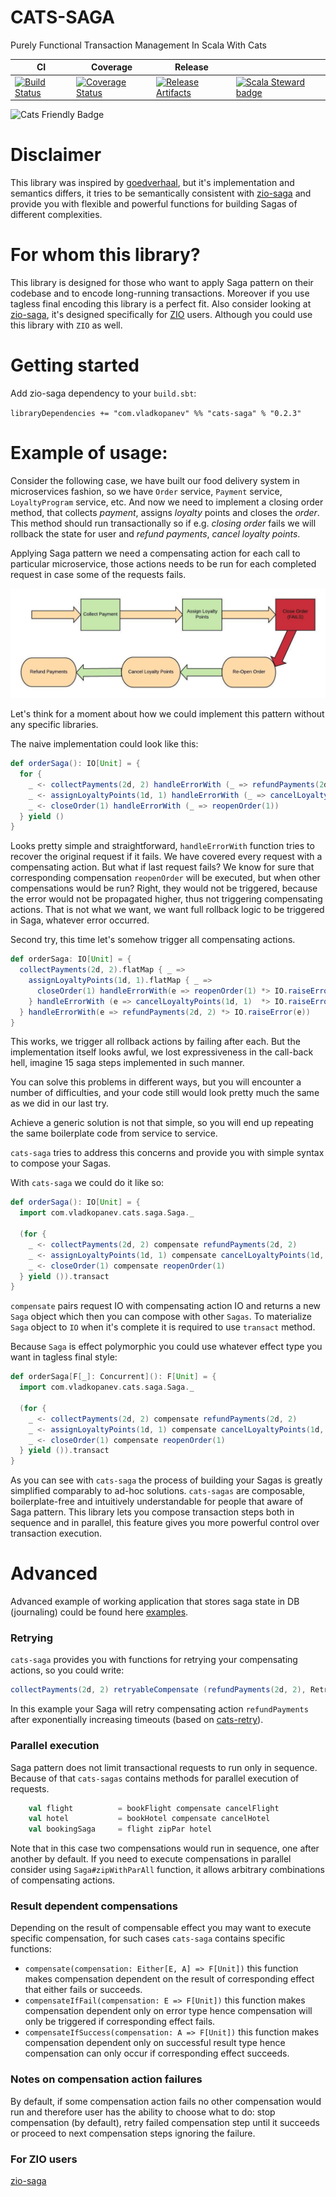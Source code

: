 # CATS-SAGA
Purely Functional Transaction Management In Scala With Cats

| CI | Coverage | Release |  |
| --- | --- | --- | --- |
| [![Build Status][Badge-Travis]][Link-Travis] | [![Coverage Status][Badge-Codecov]][Link-Codecov] | [![Release Artifacts][Badge-SonatypeReleases]][Link-SonatypeReleases] | [![Scala Steward badge][Badge-ScalaSteward]][Link-ScalaSteward] |

![Cats Friendly Badge](https://typelevel.org/cats/img/cats-badge-tiny.png) 

# Disclaimer

This library was inspired by [goedverhaal](https://github.com/vectos/goedverhaal), but it's implementation
and semantics differs, it tries to be semantically consistent with [zio-saga](https://github.com/VladKopanev/zio-saga) 
and provide you with flexible and powerful functions for building Sagas of different complexities.

# For whom this library?

This library is designed for those who want to apply Saga pattern on their codebase and to encode long-running transactions.
Moreover if you use tagless final encoding this library is a perfect fit. 
Also consider looking at [zio-saga](https://github.com/VladKopanev/zio-saga), it's designed specifically for 
[ZIO](https://github.com/zio/zio) users. Although you could use this library with `ZIO` as well.

# Getting started

Add zio-saga dependency to your `build.sbt`:

`libraryDependencies += "com.vladkopanev" %% "cats-saga" % "0.2.3"`

# Example of usage:

Consider the following case, we have built our food delivery system in microservices fashion, so
we have `Order` service, `Payment` service, `LoyaltyProgram` service, etc. 
And now we need to implement a closing order method, that collects *payment*, assigns *loyalty* points 
and closes the *order*. This method should run transactionally so if e.g. *closing order* fails we will 
rollback the state for user and *refund payments*, *cancel loyalty points*.

Applying Saga pattern we need a compensating action for each call to particular microservice, those 
actions needs to be run for each completed request in case some of the requests fails.

![Order Saga Flow](./images/diagrams/Order%20Saga%20Flow.jpeg)

Let's think for a moment about how we could implement this pattern without any specific libraries.

The naive implementation could look like this:

```scala
def orderSaga(): IO[Unit] = {
  for {
    _ <- collectPayments(2d, 2) handleErrorWith (_ => refundPayments(2d, 2))
    _ <- assignLoyaltyPoints(1d, 1) handleErrorWith (_ => cancelLoyaltyPoints(1d, 1))
    _ <- closeOrder(1) handleErrorWith (_ => reopenOrder(1))
  } yield ()  
}
```

Looks pretty simple and straightforward, `handleErrorWith` function tries to recover the original request if it fails.
We have covered every request with a compensating action. But what if last request fails? We know for sure that corresponding 
compensation `reopenOrder` will be executed, but when other compensations would be run? Right, they would not be triggered, 
because the error would not be propagated higher, thus not triggering compensating actions. That is not what we want, we want 
full rollback logic to be triggered in Saga, whatever error occurred.
 
Second try, this time let's somehow trigger all compensating actions.
  
```scala
def orderSaga: IO[Unit] = {
  collectPayments(2d, 2).flatMap { _ =>
    assignLoyaltyPoints(1d, 1).flatMap { _ =>
      closeOrder(1) handleErrorWith(e => reopenOrder(1) *> IO.raiseError(e))
    } handleErrorWith (e => cancelLoyaltyPoints(1d, 1)  *> IO.raiseError(e))
  } handleErrorWith(e => refundPayments(2d, 2) *> IO.raiseError(e))  
}
```

This works, we trigger all rollback actions by failing after each. 
But the implementation itself looks awful, we lost expressiveness in the call-back hell, imagine 15 saga steps implemented in such manner.

You can solve this problems in different ways, but you will encounter a number of difficulties, and your code still would 
look pretty much the same as we did in our last try. 

Achieve a generic solution is not that simple, so you will end up
repeating the same boilerplate code from service to service.

`cats-saga` tries to address this concerns and provide you with simple syntax to compose your Sagas.

With `cats-saga` we could do it like so:

```scala
def orderSaga(): IO[Unit] = {
  import com.vladkopanev.cats.saga.Saga._
    
  (for {
    _ <- collectPayments(2d, 2) compensate refundPayments(2d, 2)
    _ <- assignLoyaltyPoints(1d, 1) compensate cancelLoyaltyPoints(1d, 1)
    _ <- closeOrder(1) compensate reopenOrder(1)
  } yield ()).transact
}
```

`compensate` pairs request IO with compensating action IO and returns a new `Saga` object which then you can compose
 with other `Sagas`.
To materialize `Saga` object to `IO` when it's complete it is required to use `transact` method.

Because `Saga` is effect polymorphic you could use whatever effect type you want in tagless final style:

```scala
def orderSaga[F[_]: Concurrent](): F[Unit] = {
  import com.vladkopanev.cats.saga.Saga._
    
  (for {
    _ <- collectPayments(2d, 2) compensate refundPayments(2d, 2)
    _ <- assignLoyaltyPoints(1d, 1) compensate cancelLoyaltyPoints(1d, 1)
    _ <- closeOrder(1) compensate reopenOrder(1)
  } yield ()).transact
}
```

As you can see with `cats-saga` the process of building your Sagas is greatly simplified comparably to ad-hoc solutions. 
`cats-sagas` are composable, boilerplate-free and intuitively understandable for people that aware of Saga pattern.
This library lets you compose transaction steps both in sequence and in parallel, 
this feature gives you more powerful control over transaction execution.

# Advanced

Advanced example of working application that stores saga state in DB (journaling) could be found 
here [examples](/examples).

### Retrying
`cats-saga` provides you with functions for retrying your compensating actions, so you could write:

 ```scala
collectPayments(2d, 2) retryableCompensate (refundPayments(2d, 2), RetryPolicies.exponentialBackoff(1.second))
```

In this example your Saga will retry compensating action `refundPayments` after exponentially 
increasing timeouts (based on [cats-retry](https://github.com/cb372/cats-retry)).


### Parallel execution
Saga pattern does not limit transactional requests to run only in sequence.
Because of that `cats-sagas` contains methods for parallel execution of requests. 

```scala
    val flight          = bookFlight compensate cancelFlight
    val hotel           = bookHotel compensate cancelHotel
    val bookingSaga     = flight zipPar hotel
```

Note that in this case two compensations would run in sequence, one after another by default.
If you need to execute compensations in parallel consider using `Saga#zipWithParAll` function, it allows arbitrary 
combinations of compensating actions.

### Result dependent compensations

Depending on the result of compensable effect you may want to execute specific compensation, for such cases `cats-saga`
contains specific functions:
- `compensate(compensation: Either[E, A] => F[Unit])` this function makes compensation dependent on the result 
of corresponding effect that either fails or succeeds.
- `compensateIfFail(compensation: E => F[Unit])` this function makes compensation dependent only on error type 
hence compensation will only be triggered if corresponding effect fails.
- `compensateIfSuccess(compensation: A => F[Unit])` this function makes compensation dependent only on
successful result type hence compensation can only occur if corresponding effect succeeds.

### Notes on compensation action failures

By default, if some compensation action fails no other compensation would run and therefore user has the ability to 
choose what to do: stop compensation (by default), retry failed compensation step until it succeeds or proceed to next 
compensation steps ignoring the failure.

### For ZIO users

[zio-saga](https://github.com/VladKopanev/zio-saga)

[Link-Codecov]: https://codecov.io/gh/VladKopanev/cats-saga?branch=master "Codecov"
[Link-Travis]: https://travis-ci.com/VladKopanev/cats-saga "circleci"
[Link-SonatypeReleases]: https://repo1.maven.org/maven2/com/vladkopanev/cats-saga_2.12/ "Sonatype Releases"
[Link-ScalaSteward]: https://scala-steward.org

[Badge-Codecov]: https://codecov.io/gh/VladKopanev/cats-saga/branch/master/graph/badge.svg "Codecov" 
[Badge-Travis]: https://travis-ci.com/VladKopanev/cats-saga.svg?branch=master "Codecov" 
[Badge-SonatypeReleases]: https://img.shields.io/nexus/r/https/oss.sonatype.org/com.vladkopanev/cats-saga_2.12.svg "Sonatype Releases"
[Badge-ScalaSteward]: https://img.shields.io/badge/Scala_Steward-helping-brightgreen.svg?style=flat&logo=data:image/png;base64,iVBORw0KGgoAAAANSUhEUgAAAA4AAAAQCAMAAAARSr4IAAAAVFBMVEUAAACHjojlOy5NWlrKzcYRKjGFjIbp293YycuLa3pYY2LSqql4f3pCUFTgSjNodYRmcXUsPD/NTTbjRS+2jomhgnzNc223cGvZS0HaSD0XLjbaSjElhIr+AAAAAXRSTlMAQObYZgAAAHlJREFUCNdNyosOwyAIhWHAQS1Vt7a77/3fcxxdmv0xwmckutAR1nkm4ggbyEcg/wWmlGLDAA3oL50xi6fk5ffZ3E2E3QfZDCcCN2YtbEWZt+Drc6u6rlqv7Uk0LdKqqr5rk2UCRXOk0vmQKGfc94nOJyQjouF9H/wCc9gECEYfONoAAAAASUVORK5CYII=
